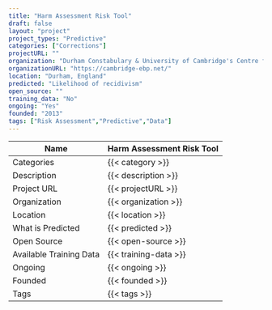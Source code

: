 ```yaml
---
title: "Harm Assessment Risk Tool"
draft: false
layout: "project"
project_types: "Predictive"
categories: ["Corrections"]
projectURL: ""
organization: "Durham Constabulary & University of Cambridge's Centre for Evidence-based Policing"
organizationURL: "https://cambridge-ebp.net/"
location: "Durham, England"
predicted: "Likelihood of recidivism"
open_source: ""
training_data: "No"
ongoing: "Yes"
founded: "2013"
tags: ["Risk Assessment","Predictive","Data"]
---
```



Name                    |  Harm Assessment Risk Tool    
------------------------|----
Categories              | {{< category >}} 
Description             | {{< description >}} 
Project URL             | {{< projectURL >}} 
Organization            | {{< organization >}} 
Location                | {{< location >}} 
What is Predicted       | {{< predicted >}} 
Open Source             | {{< open-source >}} 
Available Training Data | {{< training-data >}}
Ongoing                 | {{< ongoing >}} 
Founded                 | {{< founded >}} 
Tags                    | {{< tags >}} 
